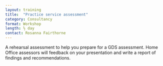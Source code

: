 ```yaml
---
layout: training
title:  "Practice service assessment"
category: Consultancy
format: Workshop  
length: ½ day
contact: Rosanna Fairthorne
---
```


A rehearsal assessment to help you prepare for a GDS assessment. Home Office assessors will feedback on your presentation and write a report of findings and recommendations.
